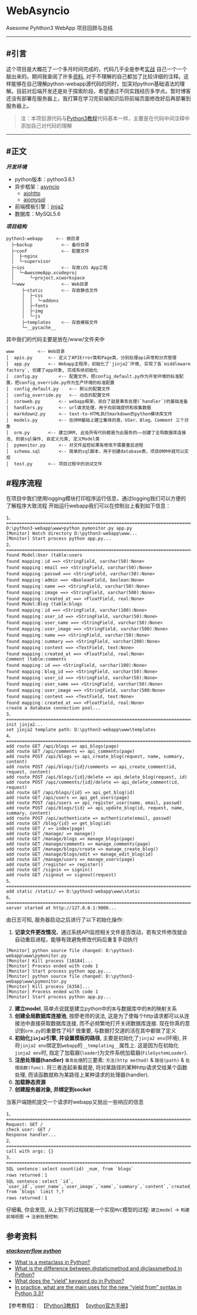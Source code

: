 # WebAsyncio
 
Asesome Pyhthon3 WebApp 项目回顾与总结

***

## #引言

这个项目是大概花了一个多月时间完成的，代码几乎全是参考[实战](http://www.liaoxuefeng.com/wiki/0014316089557264a6b348958f449949df42a6d3a2e542c000/001432170876125c96f6cc10717484baea0c6da9bee2be4000) 自己一个一个敲出来的。期间我查阅了许多[资料](#reference), 对于不理解的自己都加了比较详细的注释。这样能够在自己理解python-webapp源代码的同时，加深对python基础语法的理解。目前对后端开发还是处于探索阶段，希望通过不同实践经历多学点。暂时博客还没有部署在服务器上，我打算在学习完前端知识后将前端页面修改好后再部署到服务器上。

> 注：本项目源代码与[Python3教程](http://www.liaoxuefeng.com/wiki/0014316089557264a6b348958f449949df42a6d3a2e542c000)代码基本一样，主要是在代码中间注释中添加自己对代码的理解

***

## #正文

***开发环境***

* python版本：python3.6.1		
* 异步框架：[asyncio](https://docs.python.org/3/library/asyncio.html)
	* [aiohttp](http://aiohttp.readthedocs.org/en/stable/web.html)
	* [aiomysql](http://aiomysql.readthedocs.io/en/latest/index.html)
* 前端模板引擎：[jinja2](http://jinja.pocoo.org/docs/latest/)
* 数据库：MySQL5.6

***项目结构***

    python3-webapp     <-- 根目录
	  ├─backup           <-- 备份目录			
	  ├─conf             <-- 配置文件
	  │  ├─nginx
	  │  └─supervisor
	  ├─ios              <-- 存放iOS App工程
	  │  └─AwesomeApp.xcodeproj
	  │      └─project.xcworkspace
	  └─www              <-- Web目录
	      ├─static       <-- 存放静态文件
	      │  ├─css
	      │  │  └─addons
	      │  ├─fonts
	      │  ├─img
	      │  └─js
	      ├─templates    <-- 存放模板文件
	      └─__pycache__

其中我们的代码主要是放在/www/文件夹中

	www			<-- Web目录
	│  apis.py		<-- 定义了APIError类和Page类，分别处理api异常和分页管理
	│  app.py		<-- Webapp主程序，初始化了`jinja2`环境, 实现了各`middleware factory`, 创建了app对象, 完成系统初始化
	│  config.py		<-- 配置文件，把config_default.py作为开发环境的标准配置，把config_override.py作为生产环境的标准配置
	│  config_default.py	<-- 默认的配置文件
	│  config_override.py	<-- 动态的配置文件
	│  coroweb.py		<-- webapp框架，说白了就是事务处理(`handler`)的基础准备
	│  handlers.py		<-- url请求处理，用于向前端提供和收集数据
	│  markdown2.py		<-- text-to-HTML执行markdown的python模块库文件
	│  models.py		<-- 在ORM基础上建立集体的类，USer、Blog、Comment 三个对象
	│  orm.py		<-- 建立ORM, 此处所有代码都是为此服务的——创建了全局数据库连接池, 封装sql操作, 自定义元类, 定义Model类
	│  pymonitor.py		<-- 对文件监控如果有修改不需要重启进程
	│  schema.sql		<-- 简单的sql脚本，用于创建database表，项目ORM中就可以实现
	│  test.py		<-- 项目过程中的测试文件

## #程序流程

在项目中我们使用logging模块打印程序运行信息，通过logging我们可以方便的了解程序大致流程
开始运行webapp我们可以在控制台上看到如下信息：

``` log
1、======================================================================================
D:\python3-webapp\www>python pymonitor.py app.py
[Monitor] Watch directory D:\python3-webapp\www...	
[Monitor] Start process python app.py...
2、=======================================================================================
found Model:User (table:users
found mapping：id ==> <StringField, varchar(50):None>
found mapping：email ==> <StringField, varchar(50):None>
found mapping：passwd ==> <StringField, varchar(50):None>
found mapping：admin ==> <BooleanField, boolean:None>
found mapping：name ==> <StringField, varchar(50):None>
found mapping：image ==> <StringField, varchar(500):None>
found mapping：created_at ==> <FloatField, real:None>
found Model:Blog (table:blogs
found mapping：id ==> <StringField, varchar(100):None>
found mapping：user_id ==> <StringField, varchar(50):None>
found mapping：user_name ==> <StringField, varchar(50):None>
found mapping：user_image ==> <StringField, varchar(500):None>
found mapping：name ==> <StringField, varchar(50):None>
found mapping：summary ==> <StringField, varchar(200):None>
found mapping：content ==> <TextField, text:None>
found mapping：created_at ==> <FloatField, real:None>
Comment (table:comments
found mapping：id ==> <StringField, varchar(100):None>
found mapping：blog_id ==> <StringField, varchar(50):None>
found mapping：user_id ==> <StringField, varchar(50):None>
found mapping：user_name ==> <StringField, varchar(50):None>
found mapping：user_image ==> <StringField, varchar(500:None>
found mapping：content ==> <TextField, text:None>
found mapping：created_at ==> <FloatField, real:None>
create a database connection pool...
3、========================================================================================
init jinja2...
set jinja2 template path: D:\python3-webapp\www\templates
4、========================================================================================
add route GET /api/blogs => api_blogs(page)
add route GET /api/comments => api_comments(page)
add route POST /api/blogs => api_create_blog(request, name, summary, content)
add route POST /api/blogs/{id}/comments => api_create_comment(id, request, content)
add route POST /api/blogs/{id}/delete => api_delete_blog(request, id)
add route POST /api/comments/{id}/delete => api_delete_comment(id, request)
add route GET /api/blogs/{id} => api_get_blog(id)
add route GET /api/users => api_get_users(page)
add route POST /api/users => api_register_user(name, email, passwd)
add route POST /api/blogs/{id} => api_update_blog(id, request, name, summary, content)
add route POST /api/authenticate => authenticate(email, passwd)
add route GET /blog/{id} => get_blog(id)
add route GET / => index(page)
add route GET /manage/ => manage()
add route GET /manage/blogs => manage_blogs(page)
add route GET /manage/comments => manage_comments(page)
add route GET /manage/blogs/create => manage_create_blog()
add route GET /manage/blogs/edit => manage_edit_blog(id)
add route GET /manage/users => manage_users(page)
add route GET /register => register()
add route GET /signin => signin()
add route GET /signout => signout(request)
5、========================================================================================
add static /static/ => D:\python3-webapp\www\static
6、========================================================================================
server started at http://127.0.0.1:9000...
```
由日志可知, 服务器启动之后进行了以下初始化操作:

1. **记录文件更改情况**，通过系统API监控相关文件是否改动，若有文件修改就会自动重启进程，能够有效避免修改代码后重复手动执行

``` log
[Monitor] python source file changed: D:\python3-webapp\www\pymonitor.py
[Monitor] Kill process [10184]...
[Monitor] Process ended with code 1
[Monitor] Start process python app.py...
[Monitor] python source file changed: D:\python3-webapp\www\pymonitor.py
[Monitor] Kill process [6356]...
[Monitor] Process ended with code 1
[Monitor] Start process python app.py...
```
2. **建立model**, 简单点说就是建立python中的`类`与数据库中的`表`的映射关系
3. **创建全局数据库连接池**, 按廖老师的说法, 这是为了使每个http请求都可以从连接池中直接获取数据库连接, 而不必频繁地打开关闭数据库连接. 现在你真的意识到`orm.py`的重要性了吗? 很重要, 与数据打交道的活在其中都做了定义
3. **初始化`jinja2`引擎, 并设置模板的路径**, 主要是初始化了`jinja2 env`(环境), 并将`jinja2 env`绑定到`webapp`的`__templating__`属性上. 这是因为在初始化`jinja2 env`时, 指定了加载器(`loader`)为文件系统加载器(`FileSystemLoader`).
4. **注册处理器(handler)** `事务处理`的三要素: `方法(http method)` &  `路径(path)` & `处理函数(func)`. 将三者连起来看就是, 将对某路径的某种http请求交给某个函数处理, 而该函数就称为某路径上某种请求的处理器(handler).
5. **加载静态资源**
6. **创建服务器对象, 并绑定到socket**

当客户端随机提交一个请求时webapp又抛出一些响应的信息
```
1、============================================================================================
Request: GET /
check user: GET /
Response handler...
2、===========================================================================================
call with args: {}
3、===========================================================================================
SQL sentence：select count(id) _num_ from `blogs`
rows returned：1
SQL sentence：select `id`, `user_id`,`user_name`,`user_image`,`name`,`summary`,`content`,`created_at` from `blogs` limit ?,?
rows returned：1
```

仔细看, 你会发现, 从上到下的过程就是一个实现`MVC`模型的过程: `建立model` -> `构建前端视图` -> `注册处理控制`. 



## #


## 参考资料

<p id="reference"></p>

***[stackoverflow python](http://stackoverflow.com/questions/tagged/python?page=2&sort=votes&pagesize=15)***

- [What is a metaclass in Python?](http://stackoverflow.com/questions/100003/what-is-a-metaclass-in-python)
- [What is the difference between @staticmethod and @classmethod in Python?](http://stackoverflow.com/questions/136097/what-is-the-difference-between-staticmethod-and-classmethod-in-python)
- [What does the “yield” keyword do in Python?](http://stackoverflow.com/questions/231767/what-does-the-yield-keyword-do-in-python)
- [In practice, what are the main uses for the new “yield from” syntax in Python 3.3?](http://stackoverflow.com/questions/9708902/in-practice-what-are-the-main-uses-for-the-new-yield-from-syntax-in-python-3)

【参考教程】：
【[Python3教程](http://www.liaoxuefeng.com/wiki/0014316089557264a6b348958f449949df42a6d3a2e542c000)】
【[python官方手册](https://docs.python.org/3/tutorial/index.html)】
